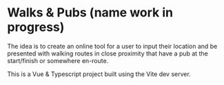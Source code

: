 # Walks & Pubs (name work in progress)

The idea is to create an online tool for a user to input their location and be presented with walking routes in close proximity that have a pub at the start/finish or somewhere en-route.

This is a Vue & Typescript project built using the Vite dev server. 
